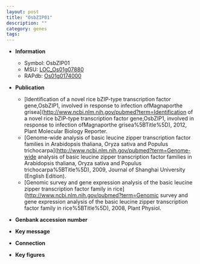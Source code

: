 ```yaml
---
layout: post
title: "OsbZIP01"
description: ""
category: genes
tags: 
---
```


* **Information**  
    + Symbol: OsbZIP01  
    + MSU: [LOC_Os01g07880](http://rice.plantbiology.msu.edu/cgi-bin/ORF_infopage.cgi?orf=LOC_Os01g07880)  
    + RAPdb: [Os01g0174000](http://rapdb.dna.affrc.go.jp/viewer/gbrowse_details/irgsp1?name=Os01g0174000)  

* **Publication**  
    + [Identification of a novel rice bZIP-type transcription factor gene,OsbZIP1, involved in response to infection ofMagnaporthe grisea](http://www.ncbi.nlm.nih.gov/pubmed?term=Identification of a novel rice bZIP-type transcription factor gene,OsbZIP1, involved in response to infection ofMagnaporthe grisea%5BTitle%5D), 2012, Plant Molecular Biology Reporter.
    + [Genome-wide analysis of basic leucine zipper transcription factor families in Arabidopsis thaliana, Oryza sativa and Populus trichocarpa](http://www.ncbi.nlm.nih.gov/pubmed?term=Genome-wide analysis of basic leucine zipper transcription factor families in Arabidopsis thaliana, Oryza sativa and Populus trichocarpa%5BTitle%5D), 2009, Journal of Shanghai University (English Edition).
    + [Genomic survey and gene expression analysis of the basic leucine zipper transcription factor family in rice](http://www.ncbi.nlm.nih.gov/pubmed?term=Genomic survey and gene expression analysis of the basic leucine zipper transcription factor family in rice%5BTitle%5D), 2008, Plant Physiol.

* **Genbank accession number**  

* **Key message**  

* **Connection**  

* **Key figures**  


